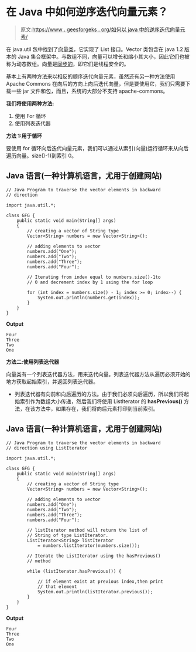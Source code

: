 # 在 Java 中如何逆序迭代向量元素？

> 原文:[https://www . geesforgeks . org/如何以 java 中的逆序迭代向量元素/](https://www.geeksforgeeks.org/how-to-iterate-the-vector-elements-in-the-reverse-order-in-java/)

在 java.util 包中找到了[向量类](https://www.geeksforgeeks.org/java-util-vector-class-java/)，它实现了 List 接口。Vector 类包含在 java 1.2 版本的 Java 集合框架中。与数组不同，向量可以增长和缩小其大小，因此它们也被称为动态数组。向量是[同步的](https://www.geeksforgeeks.org/synchronized-in-java/)，即它们是线程安全的。

基本上有两种方法来以相反的顺序迭代向量元素，虽然还有另一种方法使用 Apache Commons 在向后的方向上向后迭代向量，但是要使用它，我们只需要下载一些 jar 文件和包，而且，系统的大部分不支持 apache-commons。

**我们将使用两种方法:**

1.  使用 For 循环
2.  使用列表迭代器

**方法 1:用于循环**

要使用 for 循环向后迭代向量元素，我们可以通过从索引(向量)运行循环来从向后遍历向量。size()-1)到索引 0。

## Java 语言(一种计算机语言，尤用于创建网站)

```
// Java Program to traverse the vector elements in backward
// direction

import java.util.*;

class GFG {
    public static void main(String[] args)
    {
        // creating a vector of String type
        Vector<String> numbers = new Vector<String>();

        // adding elements to vector
        numbers.add("One");
        numbers.add("Two");
        numbers.add("Three");
        numbers.add("Four");

        // Iterating from index equal to numbers.size()-1to
        // 0 and decrement index by 1 using the for loop

        for (int index = numbers.size() - 1; index >= 0; index--) {
            System.out.println(numbers.get(index));
        }
    }
}
```

**Output**

```
Four
Three
Two
One

```

**方法二:使用列表迭代器**

向量类有一个列表迭代器方法，用来迭代向量。列表迭代器方法从遍历必须开始的地方获取起始索引，并返回列表迭代器。

*   列表迭代器有向前和向后遍历的方法。由于我们必须向后遍历，所以我们将起始索引作为数组大小传递，然后我们将使用 ListIterator 的 **hasPrevious()** 方法，在该方法中，如果存在，我们将向后元素打印到当前索引。

## Java 语言(一种计算机语言，尤用于创建网站)

```
// Java Program to traverse the vector elements in backward
// direction using ListIterator

import java.util.*;

class GFG {
    public static void main(String[] args)
    {
        // creating a vector of String type
        Vector<String> numbers = new Vector<String>();

        // adding elements to vector
        numbers.add("One");
        numbers.add("Two");
        numbers.add("Three");
        numbers.add("Four");

        // listIterator method will return the list of
        // String of type ListIterator.
        ListIterator<String> listIterator
            = numbers.listIterator(numbers.size());

        // Iterate the ListIterator using the hasPrevious()
        // method

        while (listIterator.hasPrevious()) {

            // if element exist at previous index,then print
            // that element
            System.out.println(listIterator.previous());
        }
    }
}
```

**Output**

```
Four
Three
Two
One

```